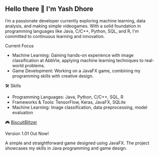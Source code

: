 ## Hello there 🤠 I'm Yash Dhore

I’m a passionate developer currently exploring machine learning, data analysis, and making simple videogames. With a solid foundation in programming languages like Java, C/C++, Python, SQL, and R, I'm committed to continuous learning and innovation.

Current Focus

- Machine Learning: Gaining hands-on experience with image classification at AbbVie, applying machine learning techniques to real-world problems.
- Game Development: Working on a JavaFX game, combining my programming skills with creative design.

🛠️ Skills

- Programming Languages: Java, Python, C/C++, SQL, R
- Frameworks & Tools: TensorFlow, Keras, JavaFX, SQLite
- Machine Learning: Image classification, data preprocessing, model evaluation

🎮 [BiscuitBlitzer](https://github.com/yash-dhore/BiscuitBlitzer)

Version 1.01 Out Now!

A simple and straightforward game designed using JavaFX. The project showcases my skills in Java programming and game design.
